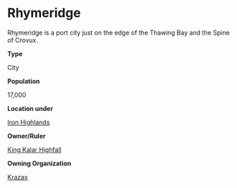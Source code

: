 Rhymeridge
==========

Rhymeridge is a port city just on the edge of the Thawing Bay and the Spine of Crovux.

**Type**

City

**Population**

17,000

**Location under**

[Iron Highlands](/w/Ecaros-xohoo/a/iron-highlands-location)

**Owner/Ruler**

[King Kalar Highfall](/w/Ecaros-xohoo/a/king-kalar-highfall-person)

**Owning Organization**

[Krazax](/w/Ecaros-xohoo/a/krazax-organization)
